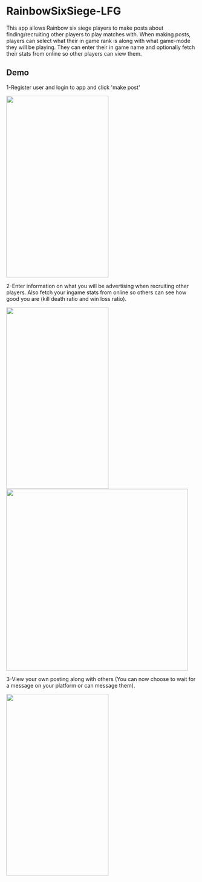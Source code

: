 # RainbowSixSiege-LFG
This app allows Rainbow six siege players to make posts about finding/recruiting other players to play matches with. When making posts, players can select what their in game rank is along with what game-mode they will be playing. They can enter their in game name and optionally fetch their stats from online so other players can view them.

## Demo

1-Register user and login to app and click 'make post'

<img src="https://user-images.githubusercontent.com/32078797/32353123-6ff0630c-bffa-11e7-9eb6-98ce03d2f0a2.jpg" width="270" height="480">

2-Enter information on what you will be advertising when recruiting other players. Also fetch your ingame stats from online so others can see how good you are (kill death ratio and win loss ratio).

<img src="https://user-images.githubusercontent.com/32078797/32353175-b6483a50-bffa-11e7-9038-25129181922c.jpg" width="270" height="480">
<img src="https://user-images.githubusercontent.com/32078797/32353470-f5201076-bffb-11e7-9bdc-ce56214ec1d7.jpg" height="480">

3-View your own posting along with others (You can now choose to wait for a message on your platform or can message them).

<img src="https://user-images.githubusercontent.com/32078797/32353339-5d401d5a-bffb-11e7-9b31-d64a454e7fb6.jpg" width="270" height="480">
